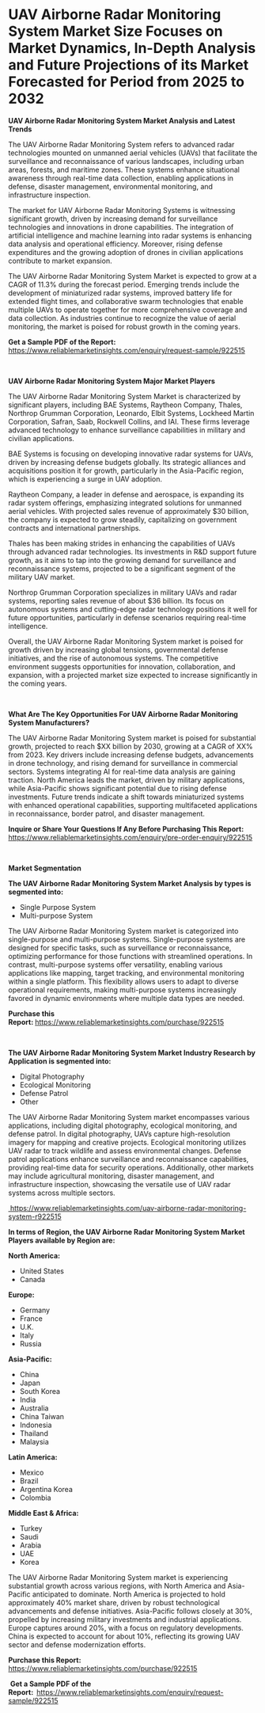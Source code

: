 <p><h1>UAV Airborne Radar Monitoring System Market Size Focuses on Market Dynamics, In-Depth Analysis and Future Projections of its Market Forecasted for Period from 2025 to 2032</h1></p><p><strong>UAV Airborne Radar Monitoring System Market Analysis and Latest Trends</strong></p>
<p><p>The UAV Airborne Radar Monitoring System refers to advanced radar technologies mounted on unmanned aerial vehicles (UAVs) that facilitate the surveillance and reconnaissance of various landscapes, including urban areas, forests, and maritime zones. These systems enhance situational awareness through real-time data collection, enabling applications in defense, disaster management, environmental monitoring, and infrastructure inspection. </p><p>The market for UAV Airborne Radar Monitoring Systems is witnessing significant growth, driven by increasing demand for surveillance technologies and innovations in drone capabilities. The integration of artificial intelligence and machine learning into radar systems is enhancing data analysis and operational efficiency. Moreover, rising defense expenditures and the growing adoption of drones in civilian applications contribute to market expansion. </p><p>The UAV Airborne Radar Monitoring System Market is expected to grow at a CAGR of 11.3% during the forecast period. Emerging trends include the development of miniaturized radar systems, improved battery life for extended flight times, and collaborative swarm technologies that enable multiple UAVs to operate together for more comprehensive coverage and data collection. As industries continue to recognize the value of aerial monitoring, the market is poised for robust growth in the coming years.</p></p>
<p><strong>Get a Sample PDF of the Report:&nbsp;</strong> <a href="https://www.reliablemarketinsights.com/enquiry/request-sample/922515?utm_campaign=2241&utm_medium=2&utm_source=Github&utm_content=ia&utm_term=18042025&utm_id=uav-airborne-radar-monitoring-system">https://www.reliablemarketinsights.com/enquiry/request-sample/922515</a></p>
<p>&nbsp;</p>
<p><strong>UAV Airborne Radar Monitoring System Major Market Players</strong></p>
<p><p>The UAV Airborne Radar Monitoring System Market is characterized by significant players, including BAE Systems, Raytheon Company, Thales, Northrop Grumman Corporation, Leonardo, Elbit Systems, Lockheed Martin Corporation, Safran, Saab, Rockwell Collins, and IAI. These firms leverage advanced technology to enhance surveillance capabilities in military and civilian applications.</p><p>BAE Systems is focusing on developing innovative radar systems for UAVs, driven by increasing defense budgets globally. Its strategic alliances and acquisitions position it for growth, particularly in the Asia-Pacific region, which is experiencing a surge in UAV adoption.</p><p>Raytheon Company, a leader in defense and aerospace, is expanding its radar system offerings, emphasizing integrated solutions for unmanned aerial vehicles. With projected sales revenue of approximately $30 billion, the company is expected to grow steadily, capitalizing on government contracts and international partnerships.</p><p>Thales has been making strides in enhancing the capabilities of UAVs through advanced radar technologies. Its investments in R&D support future growth, as it aims to tap into the growing demand for surveillance and reconnaissance systems, projected to be a significant segment of the military UAV market.</p><p>Northrop Grumman Corporation specializes in military UAVs and radar systems, reporting sales revenue of about $36 billion. Its focus on autonomous systems and cutting-edge radar technology positions it well for future opportunities, particularly in defense scenarios requiring real-time intelligence.</p><p>Overall, the UAV Airborne Radar Monitoring System market is poised for growth driven by increasing global tensions, governmental defense initiatives, and the rise of autonomous systems. The competitive environment suggests opportunities for innovation, collaboration, and expansion, with a projected market size expected to increase significantly in the coming years.</p></p>
<p>&nbsp;</p>
<p><strong>What Are The Key Opportunities For UAV Airborne Radar Monitoring System Manufacturers?</strong></p>
<p><p>The UAV Airborne Radar Monitoring System market is poised for substantial growth, projected to reach $XX billion by 2030, growing at a CAGR of XX% from 2023. Key drivers include increasing defense budgets, advancements in drone technology, and rising demand for surveillance in commercial sectors. Systems integrating AI for real-time data analysis are gaining traction. North America leads the market, driven by military applications, while Asia-Pacific shows significant potential due to rising defense investments. Future trends indicate a shift towards miniaturized systems with enhanced operational capabilities, supporting multifaceted applications in reconnaissance, border patrol, and disaster management.</p></p>
<p><strong>Inquire or Share Your Questions If Any Before Purchasing This Report:</strong> <a href="https://www.reliablemarketinsights.com/enquiry/pre-order-enquiry/922515?utm_campaign=2241&utm_medium=2&utm_source=Github&utm_content=ia&utm_term=18042025&utm_id=uav-airborne-radar-monitoring-system">https://www.reliablemarketinsights.com/enquiry/pre-order-enquiry/922515</a></p>
<p>&nbsp;</p>
<p><strong>Market Segmentation</strong></p>
<p><strong>The UAV Airborne Radar Monitoring System Market Analysis by types is segmented into:</strong></p>
<p><ul><li>Single Purpose System</li><li>Multi-purpose System</li></ul></p>
<p><p>The UAV Airborne Radar Monitoring System market is categorized into single-purpose and multi-purpose systems. Single-purpose systems are designed for specific tasks, such as surveillance or reconnaissance, optimizing performance for those functions with streamlined operations. In contrast, multi-purpose systems offer versatility, enabling various applications like mapping, target tracking, and environmental monitoring within a single platform. This flexibility allows users to adapt to diverse operational requirements, making multi-purpose systems increasingly favored in dynamic environments where multiple data types are needed.</p></p>
<p><strong>Purchase this Report:&nbsp;</strong><a href="https://www.reliablemarketinsights.com/purchase/922515?utm_campaign=2241&utm_medium=2&utm_source=Github&utm_content=ia&utm_term=18042025&utm_id=uav-airborne-radar-monitoring-system">https://www.reliablemarketinsights.com/purchase/922515</a></p>
<p>&nbsp;</p>
<p><strong>The UAV Airborne Radar Monitoring System Market Industry Research by Application is segmented into:</strong></p>
<p><ul><li>Digital Photography</li><li>Ecological Monitoring</li><li>Defense Patrol</li><li>Other</li></ul></p>
<p><p>The UAV Airborne Radar Monitoring System market encompasses various applications, including digital photography, ecological monitoring, and defense patrol. In digital photography, UAVs capture high-resolution imagery for mapping and creative projects. Ecological monitoring utilizes UAV radar to track wildlife and assess environmental changes. Defense patrol applications enhance surveillance and reconnaissance capabilities, providing real-time data for security operations. Additionally, other markets may include agricultural monitoring, disaster management, and infrastructure inspection, showcasing the versatile use of UAV radar systems across multiple sectors.</p></p>
<p><a href="https://www.reliablemarketinsights.com/uav-airborne-radar-monitoring-system-r922515?utm_campaign=2241&utm_medium=2&utm_source=Github&utm_content=ia&utm_term=18042025&utm_id=uav-airborne-radar-monitoring-system">&nbsp;https://www.reliablemarketinsights.com/uav-airborne-radar-monitoring-system-r922515</a></p>
<p><strong>In terms of Region, the UAV Airborne Radar Monitoring System Market Players available by Region are:</strong></p>
<p>
    <p> <strong> North America: </strong>
        <ul>
            <li>United States</li>
            <li>Canada</li>
        </ul>
        </p> 
    <p> <strong> Europe: </strong>
        <ul>
            <li>Germany</li>
            <li>France</li>
            <li>U.K.</li>
            <li>Italy</li>
            <li>Russia</li>
        </ul>
        </p> 
    <p> <strong> Asia-Pacific: </strong>
        <ul>
            <li>China</li>
            <li>Japan</li>
            <li>South Korea</li>
            <li>India</li>
            <li>Australia</li>
            <li>China Taiwan</li>
            <li>Indonesia</li>
            <li>Thailand</li>
            <li>Malaysia</li>
        </ul>
        </p> 
    <p> <strong> Latin America: </strong>
        <ul>
            <li>Mexico</li>
            <li>Brazil</li>
            <li>Argentina Korea</li>
            <li>Colombia</li>
        </ul>
        </p> 
    <p> <strong> Middle East & Africa: </strong>
        <ul>
            <li>Turkey</li>
            <li>Saudi</li>
            <li>Arabia</li>
            <li>UAE</li>
            <li>Korea</li>
        </ul>
    </p>
    </p>
<p><p>The UAV Airborne Radar Monitoring System market is experiencing substantial growth across various regions, with North America and Asia-Pacific anticipated to dominate. North America is projected to hold approximately 40% market share, driven by robust technological advancements and defense initiatives. Asia-Pacific follows closely at 30%, propelled by increasing military investments and industrial applications. Europe captures around 20%, with a focus on regulatory developments. China is expected to account for about 10%, reflecting its growing UAV sector and defense modernization efforts.</p></p>
<p><strong>Purchase this Report: </strong><a href="https://www.reliablemarketinsights.com/purchase/922515?utm_campaign=2241&utm_medium=2&utm_source=Github&utm_content=ia&utm_term=18042025&utm_id=uav-airborne-radar-monitoring-system">https://www.reliablemarketinsights.com/purchase/922515</a></p>
<p>&nbsp;<strong>Get a Sample PDF of the Report:&nbsp;&nbsp;</strong><a href="https://www.reliablemarketinsights.com/enquiry/request-sample/922515?utm_campaign=2241&utm_medium=2&utm_source=Github&utm_content=ia&utm_term=18042025&utm_id=uav-airborne-radar-monitoring-system">https://www.reliablemarketinsights.com/enquiry/request-sample/922515</a></p>
<p><strong></strong></p>
<p><p></p><p></p><p></p></p>
